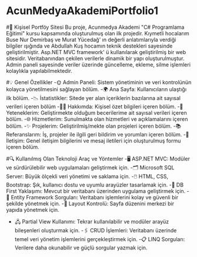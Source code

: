# AcunMedyaAkademiPortfolio1
#🌟 Kişisel Portföy Sitesi
Bu proje, Acunmedya Akademi "C# Programlama Eğitimi" kursu kapsamında oluşturulmuş olan ilk projedir. Kıymetli hocalarım Buse Nur Demirbaş ve Murat Yücedağ' ın değerli anlatımlarıyla verdiği bilgiler ışığında ve Abdullah Kuş hocamın teknik destekleri sayesinde geliştirilmiştir. Asp.NET MVC framework' ü kullanılarak geliştirilmiş bir web sitesidir. Veritabanından çekilen verilerle dinamik bir yapı oluşturulmuştur. Admin paneli sayesinde veriler üzerinde güncelleme, ekleme, silme işlemleri kolaylıkla yapılabilmektedir. 

#💡 Genel Özellikler
-🌞 Admin Paneli: Sistem yönetiminin ve veri kontrolünün kolayca yönetilmesini sağlayan bölüm.
-🌍 Ana Sayfa: Kullanıcıların ulaştığı ilk bölüm.
-📉 İstatistikler: Sitede yer alan içeriklerin bazılarına ait sayısal verileri içeren bölüm
-👩‍💻 Hakkımda: Kişisel özet bilgileri içeren bölüm.
-🚀 Yeteneklerim: Geliştirmekte olduğum becerilerime ait sayısal verileri içeren bölüm.
-🌐 Hizmetlerim: Sunulmakta olan hizmetleri ve açıklamalarını içeren bölüm.
-✨ Projelerim: Geliştirilmiş/mekte olan projeleri içeren bölüm.
-📚 Referanslarım: İş, projeler ile ilgili geri bildirim ve yorumları içeren bölüm.
-📱 İletişim: Genel iletişim bilgilerini ve mesaj iletileri için oluşturulmuş formu içeren bölüm.

#🔍 Kullanılmış Olan Teknoloji Araç ve Yöntemler
-🖥️  ASP.NET MVC: Modüler ve sürdürülebilir web uygulamaları geliştirmek için.
-🗂️ Microsoft SQL Server: Büyük ölçekli veri yönetimi ve saklama için.
-🖱️ HTML, CSS, Bootstrap: Şık, kullanıcı dostu ve uyumlu arayüzler tasarlamak için.
-📂 DB First Yaklaşımı: Mevcut bir veritabanı üzerinden uygulama geliştirmek için.
-🔖 Entity Framework Sorguları: Veritabanı işlemlerini kolay ve güvenli bir şekilde yönetmek için.
-📝 Layout Kontrolü: Sayfa düzenini merkezi bir yapıda yönetmek için.
- 🖧 Partial View Kullanımı: Tekrar kullanılabilir ve modüler arayüz bileşenleri oluşturmak için.
-🖇️ CRUD İşlemleri: Veritabanı üzerinde temel veri yönetim işlemlerini gerçekleştirmek için.
-📋 LINQ Sorguları: Verilere daha okunabilir ve güçlü sorgular yazmak için.
